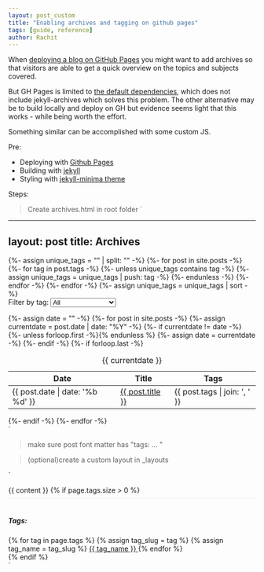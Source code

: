 ```yaml
---
layout: post_custom
title: "Enabling archives and tagging on github pages"
tags: [guide, reference]
author: Rachit 
---
```


When [deploying a blog on GitHub Pages](./2024-10-16-quick-personal-site.md) you might want to add archives so that visitors are able to get a quick overview on the topics and subjects covered. 

But GH Pages is limited to [the default dependencies](https://pages.github.com/versions/), which does not include jekyll-archives which solves this problem. The other alternative may be to build locally and deploy on GH but evidence seems light that this works - while being worth the effort. 

Something similar can be accomplished with some custom JS. 

Pre: 
- Deploying with [Github Pages](https://pages.github.com/)
- Building with [jekyll](https://github.com/jekyll/jekyll) 
- Styling with [jekyll-minima theme ](https://github.com/jekyll/minima)

Steps: 
> Create archives.html in root folder 
`
---
layout: post
title: Archives
---
<main class="container-ideal">
  <!-- Collect unique tags from all posts -->
  {%- assign unique_tags = "" | split: "" -%}
  {%- for post in site.posts -%}
    {%- for tag in post.tags -%}
      {%- unless unique_tags contains tag -%}
        {%- assign unique_tags = unique_tags | push: tag -%}
      {%- endunless -%}
    {%- endfor -%}
  {%- endfor -%}
  {%- assign unique_tags = unique_tags | sort -%}

  <!-- Filter form -->
  <form id="tag-form" method="get" action="">
    <label for="tag-filter">Filter by tag:</label>
    <select name="tag" id="tag-filter">
      <option value="">All</option>
      {%- for tag in unique_tags -%}
        <option value="{{ tag }}">{{ tag | capitalize }}</option>
      {%- endfor -%}
    </select>
  </form>

  <page-archives id="archives">
    {%- assign date = "" -%}
    {%- for post in site.posts -%}
      {%- assign currentdate = post.date | date: "%Y" -%}
      {%- if currentdate != date -%}
        {%- unless forloop.first -%}</table>{% endunless %}
        <table class="year-table" data-year='{{post.date | date: "%Y"}}'>
          <caption id='{{post.date | date: "%Y"}}'>{{ currentdate }}</caption>
          <thead>
            <tr>
              <th scope="col">Date</th>
              <th scope="col">Title</th>
              <th scope="col">Tags</th>
            </tr>
          </thead>
          {%- assign date = currentdate -%}
      {%- endif -%}
      <tr class="post-row" data-tags="{{ post.tags | join: ',' }}">
        <td><time datetime="{{ post.date | date: '%Y-%m-%d' }}">{{ post.date | date: '%b %d' }}</time></td>
        <td><a href="{{ site.baseurl | prepend: site.url }}{{ post.url }}">{{ post.title }}</a></td>
        <td>{{ post.tags | join: ', ' }}</td>
      </tr>
      {%- if forloop.last -%}</table>{%- endif -%}
    {%- endfor -%}
  </page-archives>

  <script>
    document.addEventListener('DOMContentLoaded', function() {
      // Get the tag from URL if present
      const urlParams = new URLSearchParams(window.location.search);
      const selectedTag = urlParams.get('tag');
      
      // Set the dropdown to the selected tag if present
      if (selectedTag) {
        document.getElementById('tag-filter').value = selectedTag;
        filterPosts(selectedTag);
      }

      // Add change event listener to the dropdown
      document.getElementById('tag-filter').addEventListener('change', function(e) {
        const selectedTag = e.target.value;
        filterPosts(selectedTag);
        
        // Update URL
        const newUrl = selectedTag 
          ? `${window.location.pathname}?tag=${selectedTag}`
          : window.location.pathname;
        history.pushState({}, '', newUrl);
      });

      function filterPosts(tag) {
        const rows = document.getElementsByClassName('post-row');
        let visibleYears = new Set();

        // Show/hide rows based on tag
        Array.from(rows).forEach(row => {
          const postTags = row.dataset.tags.split(',');
          const shouldShow = !tag || postTags.includes(tag);
          row.style.display = shouldShow ? '' : 'none';
          
          if (shouldShow) {
            const yearTable = row.closest('.year-table');
            if (yearTable) {
              visibleYears.add(yearTable.dataset.year);
            }
          }
        });

        // Show/hide year tables based on whether they have visible posts
        const yearTables = document.getElementsByClassName('year-table');
        Array.from(yearTables).forEach(table => {
          table.style.display = visibleYears.has(table.dataset.year) ? '' : 'none';
        });
      }
    });
  </script>
</main>
`

> make sure post font matter has "tags: ... "

> (optional)create a custom layout in _layouts

`
<article class="post">
    {{ content }}
    {% if page.tags.size > 0 %}
    <div class="post-tags">
        <h5>Tags:</h5>
        {% for tag in page.tags %}
        {% assign tag_slug = tag %}
        {% assign tag_name = tag_slug %}
        <a href="/archives.html?tag={{ tag_slug }}" class="post-tag">
            {{ tag_name }}
        </a>
        {% endfor %}
    </div>
    {% endif %}
</article>
<style>
    .post-tags {
        margin-top: 0.5rem;
        padding-top: 1rem;
        border-top: 1px solid #eee;
    }

    .post-tag {
        display: inline-block;
        background: #0c0c0c;
        padding: 0.25rem 0.75rem;
        border-radius: 3px;
        margin-right: 0.5rem;
        margin-bottom: 0.5rem;
        text-decoration: none;
        color: #e2e0e0;
        font-size: 0.9rem;
    }

    .post-tag:hover {
        background: #837d7d;
        text-decoration: none;
    }
</style>
`

> 